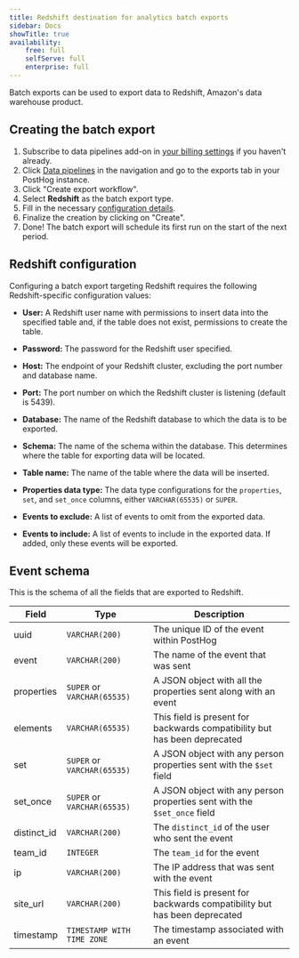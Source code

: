 ```yaml
---
title: Redshift destination for analytics batch exports
sidebar: Docs
showTitle: true
availability:
    free: full
    selfServe: full
    enterprise: full
---
```


Batch exports can be used to export data to Redshift, Amazon's data warehouse product.

## Creating the batch export

1. Subscribe to data pipelines add-on in [your billing settings](https://us.posthog.com/organization/billing) if you haven't already.
2. Click [Data pipelines](https://app.posthog.com/pipeline) in the navigation and go to the exports tab in your PostHog instance.
3. Click "Create export workflow".
4. Select **Redshift** as the batch export type.
5. Fill in the necessary [configuration details](#redshift-configuration).
6. Finalize the creation by clicking on "Create".
7. Done! The batch export will schedule its first run on the start of the next period.

## Redshift configuration

Configuring a batch export targeting Redshift requires the following Redshift-specific configuration values:

- **User:** A Redshift user name with permissions to insert data into the specified table and, if the table does not exist, permissions to create the table.

- **Password:** The password for the Redshift user specified.

- **Host:** The endpoint of your Redshift cluster, excluding the port number and database name.

- **Port:** The port number on which the Redshift cluster is listening (default is 5439).

- **Database:** The name of the Redshift database to which the data is to be exported.

- **Schema:** The name of the schema within the database. This determines where the table for exporting data will be located.

- **Table name:** The name of the table where the data will be inserted.

- **Properties data type:** The data type configurations for the `properties`, `set`, and `set_once` columns, either `VARCHAR(65535)` or `SUPER`.

- **Events to exclude:** A list of events to omit from the exported data.

- **Events to include:** A list of events to include in the exported data. If added, only these events will be exported.

## Event schema

This is the schema of all the fields that are exported to Redshift.

| Field        | Type                          | Description                                                               |
|--------------|-------------------------------|---------------------------------------------------------------------------|
| uuid         | `VARCHAR(200)`                | The unique ID of the event within PostHog                                 |
| event        | `VARCHAR(200)`                | The name of the event that was sent                                       |
| properties   | `SUPER` or `VARCHAR(65535)`   | A JSON object with all the properties sent along with an event            |
| elements     | `VARCHAR(65535)`              | This field is present for backwards compatibility but has been deprecated |
| set          | `SUPER` or `VARCHAR(65535)`   | A JSON object with any person properties sent with the `$set` field       |
| set_once     | `SUPER` or `VARCHAR(65535)`   | A JSON object with any person properties sent with the `$set_once` field  |
| distinct_id  | `VARCHAR(200)`                | The `distinct_id` of the user who sent the event                          |
| team_id      | `INTEGER`                     | The `team_id` for the event                                               |
| ip           | `VARCHAR(200)`                | The IP address that was sent with the event                               |
| site_url     | `VARCHAR(200)`                | This field is present for backwards compatibility but has been deprecated |
| timestamp    | `TIMESTAMP WITH TIME ZONE`    | The timestamp associated with an event                                    |